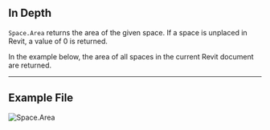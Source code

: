 ## In Depth
`Space.Area` returns the area of the given space. If a space is unplaced in Revit, a value of 0 is returned.

In the example below, the area of all spaces in the current Revit document are returned.
___
## Example File

![Space.Area](./Revit.Elements.Space.Area_img.jpg)